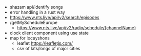 - shazam api/identify songs
- error handling in a rust way
- https://www.nts.live/api/v2/search/episodes
- /getMyScheduleEurope
  - https://www.nts.live/api/v2/radio/schedule/{channelName}
- clock client component using use state
- map for locayshons
  - leaflet https://leafletjs.com/
  - csv of lats/longs of major cities
